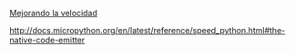 [Mejorando la velocidad](https://docs.micropython.org/en/latest/reference/speed_python.html)


http://docs.micropython.org/en/latest/reference/speed_python.html#the-native-code-emitter